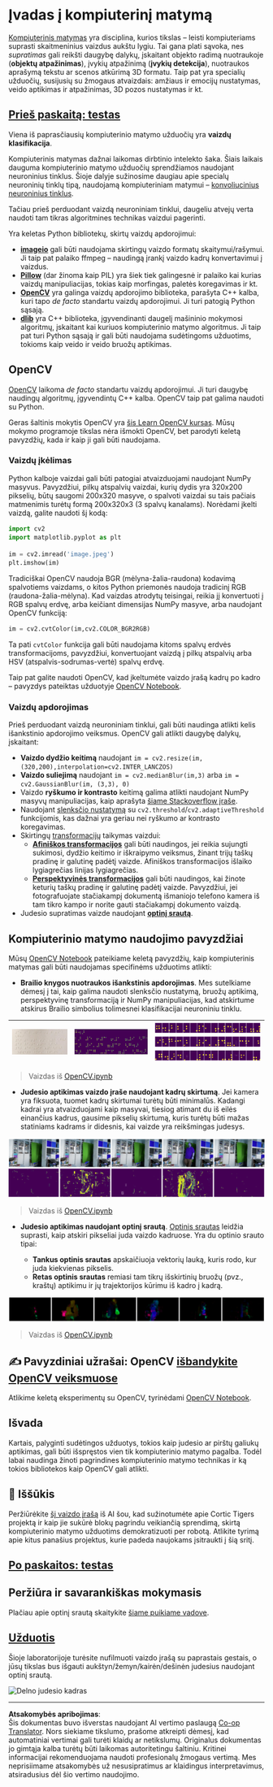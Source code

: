 <!--
CO_OP_TRANSLATOR_METADATA:
{
  "original_hash": "4bedc8e702db17260cfe824d58b6cfd4",
  "translation_date": "2025-08-31T17:39:17+00:00",
  "source_file": "lessons/4-ComputerVision/06-IntroCV/README.md",
  "language_code": "lt"
}
-->
# Įvadas į kompiuterinį matymą

[Kompiuterinis matymas](https://wikipedia.org/wiki/Computer_vision) yra disciplina, kurios tikslas – leisti kompiuteriams suprasti skaitmeninius vaizdus aukštu lygiu. Tai gana plati sąvoka, nes *supratimas* gali reikšti daugybę dalykų, įskaitant objekto radimą nuotraukoje (**objektų atpažinimas**), įvykių atpažinimą (**įvykių detekcija**), nuotraukos aprašymą tekstu ar scenos atkūrimą 3D formatu. Taip pat yra specialių užduočių, susijusių su žmogaus atvaizdais: amžiaus ir emocijų nustatymas, veido aptikimas ir atpažinimas, 3D pozos nustatymas ir kt.

## [Prieš paskaitą: testas](https://ff-quizzes.netlify.app/en/ai/quiz/11)

Viena iš paprasčiausių kompiuterinio matymo užduočių yra **vaizdų klasifikacija**.

Kompiuterinis matymas dažnai laikomas dirbtinio intelekto šaka. Šiais laikais dauguma kompiuterinio matymo užduočių sprendžiamos naudojant neuroninius tinklus. Šioje dalyje sužinosime daugiau apie specialų neuroninių tinklų tipą, naudojamą kompiuteriniam matymui – [konvoliucinius neuroninius tinklus](../07-ConvNets/README.md).

Tačiau prieš perduodant vaizdą neuroniniam tinklui, daugeliu atvejų verta naudoti tam tikras algoritmines technikas vaizdui pagerinti.

Yra keletas Python bibliotekų, skirtų vaizdų apdorojimui:

* **[imageio](https://imageio.readthedocs.io/en/stable/)** gali būti naudojama skirtingų vaizdo formatų skaitymui/rašymui. Ji taip pat palaiko ffmpeg – naudingą įrankį vaizdo kadrų konvertavimui į vaizdus.
* **[Pillow](https://pillow.readthedocs.io/en/stable/index.html)** (dar žinoma kaip PIL) yra šiek tiek galingesnė ir palaiko kai kurias vaizdų manipuliacijas, tokias kaip morfingas, paletės koregavimas ir kt.
* **[OpenCV](https://opencv.org/)** yra galinga vaizdų apdorojimo biblioteka, parašyta C++ kalba, kuri tapo *de facto* standartu vaizdų apdorojimui. Ji turi patogią Python sąsają.
* **[dlib](http://dlib.net/)** yra C++ biblioteka, įgyvendinanti daugelį mašininio mokymosi algoritmų, įskaitant kai kuriuos kompiuterinio matymo algoritmus. Ji taip pat turi Python sąsają ir gali būti naudojama sudėtingoms užduotims, tokioms kaip veido ir veido bruožų aptikimas.

## OpenCV

[OpenCV](https://opencv.org/) laikoma *de facto* standartu vaizdų apdorojimui. Ji turi daugybę naudingų algoritmų, įgyvendintų C++ kalba. OpenCV taip pat galima naudoti su Python.

Geras šaltinis mokytis OpenCV yra [šis Learn OpenCV kursas](https://learnopencv.com/getting-started-with-opencv/). Mūsų mokymo programoje tikslas nėra išmokti OpenCV, bet parodyti keletą pavyzdžių, kada ir kaip ji gali būti naudojama.

### Vaizdų įkėlimas

Python kalboje vaizdai gali būti patogiai atvaizduojami naudojant NumPy masyvus. Pavyzdžiui, pilkų atspalvių vaizdai, kurių dydis yra 320x200 pikselių, būtų saugomi 200x320 masyve, o spalvoti vaizdai su tais pačiais matmenimis turėtų formą 200x320x3 (3 spalvų kanalams). Norėdami įkelti vaizdą, galite naudoti šį kodą:

```python
import cv2
import matplotlib.pyplot as plt

im = cv2.imread('image.jpeg')
plt.imshow(im)
```

Tradiciškai OpenCV naudoja BGR (mėlyna-žalia-raudona) kodavimą spalvotiems vaizdams, o kitos Python priemonės naudoja tradicinį RGB (raudona-žalia-mėlyna). Kad vaizdas atrodytų teisingai, reikia jį konvertuoti į RGB spalvų erdvę, arba keičiant dimensijas NumPy masyve, arba naudojant OpenCV funkciją:

```python
im = cv2.cvtColor(im,cv2.COLOR_BGR2RGB)
```

Ta pati `cvtColor` funkcija gali būti naudojama kitoms spalvų erdvės transformacijoms, pavyzdžiui, konvertuojant vaizdą į pilkų atspalvių arba HSV (atspalvis-sodrumas-vertė) spalvų erdvę.

Taip pat galite naudoti OpenCV, kad įkeltumėte vaizdo įrašą kadrų po kadro – pavyzdys pateiktas užduotyje [OpenCV Notebook](OpenCV.ipynb).

### Vaizdų apdorojimas

Prieš perduodant vaizdą neuroniniam tinklui, gali būti naudinga atlikti kelis išankstinio apdorojimo veiksmus. OpenCV gali atlikti daugybę dalykų, įskaitant:

* **Vaizdo dydžio keitimą** naudojant `im = cv2.resize(im, (320,200),interpolation=cv2.INTER_LANCZOS)`
* **Vaizdo suliejimą** naudojant `im = cv2.medianBlur(im,3)` arba `im = cv2.GaussianBlur(im, (3,3), 0)`
* Vaizdo **ryškumo ir kontrasto** keitimą galima atlikti naudojant NumPy masyvų manipuliacijas, kaip aprašyta [šiame Stackoverflow įraše](https://stackoverflow.com/questions/39308030/how-do-i-increase-the-contrast-of-an-image-in-python-opencv).
* Naudojant [slenksčio nustatymą](https://docs.opencv.org/4.x/d7/d4d/tutorial_py_thresholding.html) su `cv2.threshold`/`cv2.adaptiveThreshold` funkcijomis, kas dažnai yra geriau nei ryškumo ar kontrasto koregavimas.
* Skirtingų [transformacijų](https://docs.opencv.org/4.5.5/da/d6e/tutorial_py_geometric_transformations.html) taikymas vaizdui:
    - **[Afiniškos transformacijos](https://docs.opencv.org/4.5.5/d4/d61/tutorial_warp_affine.html)** gali būti naudingos, jei reikia sujungti sukimosi, dydžio keitimo ir iškraipymo veiksmus, žinant trijų taškų pradinę ir galutinę padėtį vaizde. Afiniškos transformacijos išlaiko lygiagrečias linijas lygiagrečias.
    - **[Perspektyvinės transformacijos](https://medium.com/analytics-vidhya/opencv-perspective-transformation-9edffefb2143)** gali būti naudingos, kai žinote keturių taškų pradinę ir galutinę padėtį vaizde. Pavyzdžiui, jei fotografuojate stačiakampį dokumentą išmaniojo telefono kamera iš tam tikro kampo ir norite gauti stačiakampį dokumento vaizdą.
* Judesio supratimas vaizde naudojant **[optinį srautą](https://docs.opencv.org/4.5.5/d4/dee/tutorial_optical_flow.html)**.

## Kompiuterinio matymo naudojimo pavyzdžiai

Mūsų [OpenCV Notebook](OpenCV.ipynb) pateikiame keletą pavyzdžių, kaip kompiuterinis matymas gali būti naudojamas specifinėms užduotims atlikti:

* **Brailio knygos nuotraukos išankstinis apdorojimas**. Mes sutelkiame dėmesį į tai, kaip galima naudoti slenksčio nustatymą, bruožų aptikimą, perspektyvinę transformaciją ir NumPy manipuliacijas, kad atskirtume atskirus Brailio simbolius tolimesnei klasifikacijai neuroniniu tinklu.

![Brailio vaizdas](../../../../../translated_images/braille.341962ff76b1bd7044409371d3de09ced5028132aef97344ea4b7468c1208126.lt.jpeg) | ![Apdorotas Brailio vaizdas](../../../../../translated_images/braille-result.46530fea020b03c76aac532d7d6eeef7f6fb35b55b1001cd21627907dabef3ed.lt.png) | ![Brailio simboliai](../../../../../translated_images/braille-symbols.0159185ab69d533909dc4d7d26a1971b51401c6a80eb3a5584f250ea880af88b.lt.png)
----|-----|-----

> Vaizdas iš [OpenCV.ipynb](OpenCV.ipynb)

* **Judesio aptikimas vaizdo įraše naudojant kadrų skirtumą**. Jei kamera yra fiksuota, tuomet kadrų skirtumai turėtų būti minimalūs. Kadangi kadrai yra atvaizduojami kaip masyvai, tiesiog atimant du iš eilės einančius kadrus, gausime pikselių skirtumą, kuris turėtų būti mažas statiniams kadrams ir didesnis, kai vaizde yra reikšmingas judesys.

![Vaizdo kadrų ir skirtumų vaizdas](../../../../../translated_images/frame-difference.706f805491a0883c938e16447bf5eb2f7d69e812c7f743cbe7d7c7645168f81f.lt.png)

> Vaizdas iš [OpenCV.ipynb](OpenCV.ipynb)

* **Judesio aptikimas naudojant optinį srautą**. [Optinis srautas](https://docs.opencv.org/3.4/d4/dee/tutorial_optical_flow.html) leidžia suprasti, kaip atskiri pikseliai juda vaizdo kadruose. Yra du optinio srauto tipai:

   - **Tankus optinis srautas** apskaičiuoja vektorių lauką, kuris rodo, kur juda kiekvienas pikselis.
   - **Retas optinis srautas** remiasi tam tikrų išskirtinių bruožų (pvz., kraštų) aptikimu ir jų trajektorijos kūrimu iš kadro į kadrą.

![Optinio srauto vaizdas](../../../../../translated_images/optical.1f4a94464579a83a10784f3c07fe7228514714b96782edf50e70ccd59d2d8c4f.lt.png)

> Vaizdas iš [OpenCV.ipynb](OpenCV.ipynb)

## ✍️ Pavyzdiniai užrašai: OpenCV [išbandykite OpenCV veiksmuose](OpenCV.ipynb)

Atlikime keletą eksperimentų su OpenCV, tyrinėdami [OpenCV Notebook](OpenCV.ipynb).

## Išvada

Kartais, palyginti sudėtingos užduotys, tokios kaip judesio ar pirštų galiukų aptikimas, gali būti išspręstos vien tik kompiuterinio matymo pagalba. Todėl labai naudinga žinoti pagrindines kompiuterinio matymo technikas ir ką tokios bibliotekos kaip OpenCV gali atlikti.

## 🚀 Iššūkis

Peržiūrėkite [šį vaizdo įrašą](https://docs.microsoft.com/shows/ai-show/ai-show--2021-opencv-ai-competition--grand-prize-winners--cortic-tigers--episode-32?WT.mc_id=academic-77998-cacaste) iš AI šou, kad sužinotumėte apie Cortic Tigers projektą ir kaip jie sukūrė blokų pagrindu veikiančią sprendimą, skirtą kompiuterinio matymo užduotims demokratizuoti per robotą. Atlikite tyrimą apie kitus panašius projektus, kurie padeda naujokams įsitraukti į šią sritį.

## [Po paskaitos: testas](https://ff-quizzes.netlify.app/en/ai/quiz/12)

## Peržiūra ir savarankiškas mokymasis

Plačiau apie optinį srautą skaitykite [šiame puikiame vadove](https://learnopencv.com/optical-flow-in-opencv/).

## [Užduotis](lab/README.md)

Šioje laboratorijoje turėsite nufilmuoti vaizdo įrašą su paprastais gestais, o jūsų tikslas bus išgauti aukštyn/žemyn/kairėn/dešinėn judesius naudojant optinį srautą.

<img src="images/palm-movement.png" width="30%" alt="Delno judesio kadras"/>

---

**Atsakomybės apribojimas**:  
Šis dokumentas buvo išverstas naudojant AI vertimo paslaugą [Co-op Translator](https://github.com/Azure/co-op-translator). Nors siekiame tikslumo, prašome atkreipti dėmesį, kad automatiniai vertimai gali turėti klaidų ar netikslumų. Originalus dokumentas jo gimtąja kalba turėtų būti laikomas autoritetingu šaltiniu. Kritinei informacijai rekomenduojama naudoti profesionalų žmogaus vertimą. Mes neprisiimame atsakomybės už nesusipratimus ar klaidingus interpretavimus, atsiradusius dėl šio vertimo naudojimo.